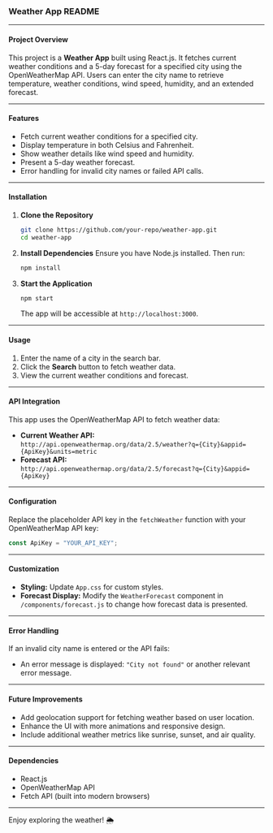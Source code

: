 ### Weather App README

---

#### **Project Overview**
This project is a **Weather App** built using React.js. It fetches current weather conditions and a 5-day forecast for a specified city using the OpenWeatherMap API. Users can enter the city name to retrieve temperature, weather conditions, wind speed, humidity, and an extended forecast.

---

#### **Features**
- Fetch current weather conditions for a specified city.
- Display temperature in both Celsius and Fahrenheit.
- Show weather details like wind speed and humidity.
- Present a 5-day weather forecast.
- Error handling for invalid city names or failed API calls.

---
#### **Installation**

1. **Clone the Repository**
   ```bash
   git clone https://github.com/your-repo/weather-app.git
   cd weather-app
   ```

2. **Install Dependencies**
   Ensure you have Node.js installed. Then run:
   ```bash
   npm install
   ```

3. **Start the Application**
   ```bash
   npm start
   ```
   The app will be accessible at `http://localhost:3000`.

---

#### **Usage**
1. Enter the name of a city in the search bar.
2. Click the **Search** button to fetch weather data.
3. View the current weather conditions and forecast.

---

#### **API Integration**
This app uses the OpenWeatherMap API to fetch weather data:
- **Current Weather API:**  
  `http://api.openweathermap.org/data/2.5/weather?q={City}&appid={ApiKey}&units=metric`
- **Forecast API:**  
  `http://api.openweathermap.org/data/2.5/forecast?q={City}&appid={ApiKey}`

---

#### **Configuration**
Replace the placeholder API key in the `fetchWeather` function with your OpenWeatherMap API key:
```javascript
const ApiKey = "YOUR_API_KEY";
```

---

#### **Customization**
- **Styling:** Update `App.css` for custom styles.
- **Forecast Display:** Modify the `WeatherForecast` component in `/components/forecast.js` to change how forecast data is presented.

---

#### **Error Handling**
If an invalid city name is entered or the API fails:
- An error message is displayed: `"City not found"` or another relevant error message.

---

#### **Future Improvements**
- Add geolocation support for fetching weather based on user location.
- Enhance the UI with more animations and responsive design.
- Include additional weather metrics like sunrise, sunset, and air quality.

---

#### **Dependencies**
- React.js
- OpenWeatherMap API
- Fetch API (built into modern browsers)

---


Enjoy exploring the weather! 🌦️
